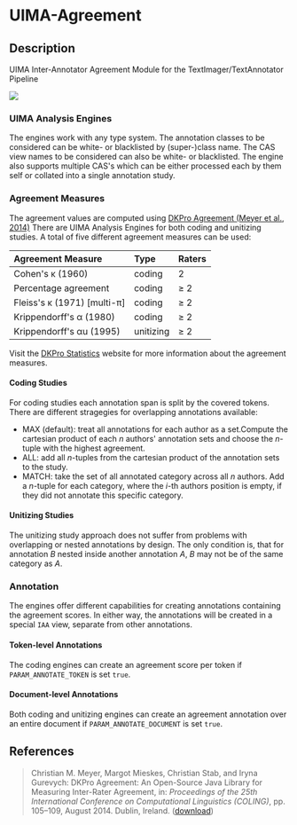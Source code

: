 # UIMA-Agreement

## Description
UIMA Inter-Annotator Agreement Module for the TextImager/TextAnnotator Pipeline

[![](https://jitpack.io/v/texttechnologylab/UIMA-Agreement.svg)](https://jitpack.io/#texttechnologylab/UIMA-Agreement)

### UIMA Analysis Engines
The engines work with any type system.
The annotation classes to be considered can be white- or blacklisted by (super-)class name.
The CAS view names to be considered can also be white- or blacklisted.
The engine also supports multiple CAS's which can be either processed each by them self or collated into a single annotation study.

### Agreement Measures
The agreement values are computed using [DKPro Agreement (Meyer et al., 2014)](https://dkpro.github.io/dkpro-statistics/) There are UIMA Analysis Engines for both coding and unitizing studies. A total of five different agreement measures can be used:

| Agreement Measure                    | Type      | Raters |
|:-------------------------------------|:----------|:-------|
| Cohen's &kappa; (1960)               | coding    | 2      |
| Percentage agreement                 | coding    | &ge; 2 |
| Fleiss's &kappa; (1971) [multi-&pi;] | coding    | &ge; 2 |
| Krippendorff's &alpha; (1980)        | coding    | &ge; 2 |
| Krippendorff's &alpha;u (1995)       | unitizing | &ge; 2 |

Visit the [DKPro Statistics](https://dkpro.github.io/dkpro-statistics/) website for more information about the agreement measures.

#### Coding Studies
For coding studies each annotation span is split by the covered tokens. There are different stragegies for overlapping annotations available:
- MAX (default): treat all annotations for each author as a set.Compute the cartesian product of each _n_ authors' annotation sets and choose the _n_-tuple with the highest agreement.
- ALL: add all _n_-tuples from the cartesian product of the annotation sets to the study.
- MATCH: take the set of all annotated category across all _n_ authors. Add a _n_-tuple for each category, where the _i_-th authors position is empty, if they did not annotate this specific category.

#### Unitizing Studies
The unitizing study approach does not suffer from problems with overlapping or nested annotations by design.
The only condition is, that for annotation _B_ nested inside another annotation _A_, _B_ may not be of the same category as _A_.

### Annotation
The engines offer different capabilities for creating annotations containing the agreement scores. In either way, the annotations will be created in a special `IAA` view, separate from other annotations.

#### Token-level Annotations
The coding engines can create an agreement score per token if `PARAM_ANNOTATE_TOKEN` is set `true`.

#### Document-level Annotations
Both coding and unitizing engines can create an agreement annotation over an entire document if `PARAM_ANNOTATE_DOCUMENT` is set `true`.


## References
> Christian M. Meyer, Margot Mieskes, Christian Stab, and Iryna Gurevych: DKPro Agreement: An Open-Source Java Library for Measuring Inter-Rater Agreement, in: _Proceedings of the 25th International Conference on Computational Linguistics (COLING)_, pp. 105–109, August 2014. Dublin, Ireland. ([download](https://www.ukp.tu-darmstadt.de/publications/details/?no_cache=1&tx_bibtex_pi1%5Bpub_id%5D=TUD-CS-2014-0863))
